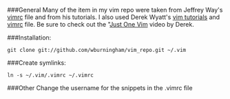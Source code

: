 ###General
Many of the item in my vim repo were taken from Jeffrey Way's <a href="https://github.com/JeffreyWay/My-Vim-Repo/blob/master/vimrc" target="_blank">vimrc</a> file and from his tutorials. I also used Derek Wyatt's <a href="http://www.derekwyatt.org/vim/vim-tutorial-videos/" target="_blank">vim tutorials</a> and <a href="http://www.derekwyatt.org/vim/the-vimrc-file/my-vimrc-file/" target="_blank">vimrc</a> file. Be sure to check out the "<a href="http://bit.ly/igCErk">Just One Vim</a> video by Derek.

###Installation:

    git clone git://github.com/wburningham/vim_repo.git ~/.vim

###Create symlinks:

    ln -s ~/.vim/.vimrc ~/.vimrc

###Other
Change the username for the snippets in the .vimrc file

